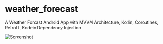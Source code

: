 # weather_forecast
A Weather Forcast Android App with MVVM Architecture, Kotlin, Coroutines, Retrofit, Kodein Dependency Injection

![Screenshot](screenshot/scr.png)
